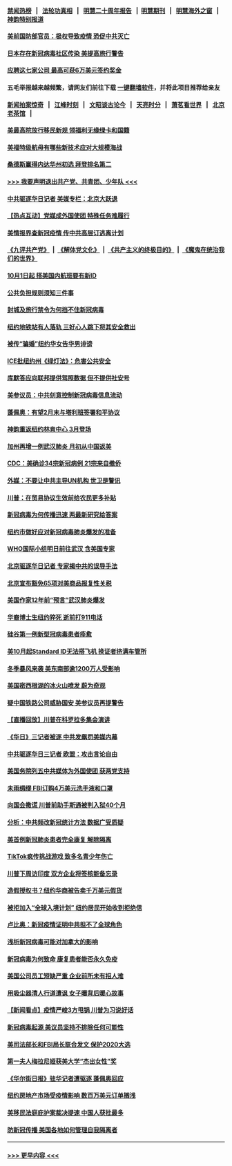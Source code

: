 #### [禁闻热榜](热点新闻.md?=0)  &nbsp;&nbsp;|&nbsp;&nbsp; [法轮功真相](https://github.com/gfw-breaker/truth/blob/master/README.md?=0) &nbsp;&nbsp;|&nbsp;&nbsp; [明慧二十周年报告](https://github.com/gfw-breaker/mh-reports/blob/master/README.md?=0) &nbsp;&nbsp;|&nbsp;&nbsp;[明慧期刊](https://github.com/gfw-breaker/mh-qikan) &nbsp;&nbsp;|&nbsp;&nbsp; [明慧海外之窗](https://github.com/gfw-breaker/mh-news/blob/master/README.md?=0) &nbsp;&nbsp;|&nbsp;&nbsp; [神韵特别报道](https://github.com/gfw-breaker/mh-news/blob/master/shenyun.md?=0)
#### [美前国防部官员：极权导致疫情 恐促中共灭亡](../pages/nsc412/n11889092.md?t=02240001) 
#### [日本存在新冠病毒社区传染 美提高旅行警告](../pages/nsc412/n11889917.md?t=02240001) 
#### [应聘这七家公司 最高可获6万美元签约奖金](../pages/nsc412/n11879446.md?t=02240001) 
#### 五毛举报越来越频繁，请网友们前往下载 [一键翻墙软件](https://github.com/gfw-breaker/ssr-accounts)，并将此项目推荐给亲友
#### [新闻拍案惊奇](https://github.com/gfw-breaker/banned-news/blob/master/pages/link4.md) &nbsp;&nbsp;|&nbsp;&nbsp; [江峰时刻](https://github.com/gfw-breaker/banned-news/blob/master/pages/link4.md) &nbsp;&nbsp;|&nbsp;&nbsp; [文昭谈古论今](https://github.com/gfw-breaker/banned-news/blob/master/pages/link4.md) &nbsp;&nbsp;|&nbsp;&nbsp; [天亮时分](https://github.com/gfw-breaker/banned-news/blob/master/pages/link4.md) &nbsp;&nbsp;|&nbsp;&nbsp; [萧茗看世界](https://github.com/gfw-breaker/banned-news/blob/master/pages/link4.md) &nbsp;&nbsp;|&nbsp;&nbsp; [北京老茶馆](https://github.com/gfw-breaker/banned-news/blob/master/pages/link4.md) &nbsp;&nbsp;|&nbsp;&nbsp; 
#### [美最高院放行移民新规 领福利无缘绿卡和国籍](../pages/nsc412/n11889500.md?t=02240001) 
#### [美福特级航母有哪些新技术应对大规模海战](../pages/nsc412/n11882087.md?t=02240001) 
#### [桑德斯赢得内达华州初选 拜登排名第二](../pages/nsc412/n11888760.md?t=02240001) 
#### [>>> 我要声明退出共产党、共青团、少年队 <<<](https://github.com/begood0513/goodnews/blob/master/quit/letter.md) 
#### [中共驱逐华日记者 美媒专栏：北京大跃退](../pages/nsc412/n11888453.md?t=02240001) 
#### [【热点互动】党媒成外国使团 特殊任务难履行](../pages/nsc412/n11888306.md?t=02240001) 
#### [美情报界查新冠疫情 传中共高层订逃离计划](../pages/nsc412/n11888161.md?t=02240001) 
#### [《九评共产党》](https://github.com/begood0513/9ping.md/blob/master/README.md) &nbsp;|&nbsp; [《解体党文化》](../../../../jtdwh.md/blob/master/README.md)  &nbsp;|&nbsp; [《共产主义的终极目的》](../../../../gczydzjmd.md/blob/master/README.md) &nbsp;|&nbsp; [《魔鬼在统治我们的世界》](../../../../mgztzwmdsj.md/blob/master/README.md) 
#### [10月1日起 搭美国内航班要有新ID](../pages/nsc412/n11888243.md?t=02240001) 
#### [公共负担规则须知三件事](../pages/nsc412/n11888123.md?t=02240001) 
#### [封城及旅行禁令为何挡不住新冠病毒](../pages/nsc412/n11888067.md?t=02240001) 
#### [纽约地铁站有人落轨   三好心人跳下将其安全救出](../pages/nsc412/n11888088.md?t=02240001) 
#### [被传“骗婚”纽约华女告华男诽谤](../pages/nsc412/n11887303.md?t=02240001) 
#### [ICE批纽约州《绿灯法》：危害公共安全](../pages/nsc412/n11887285.md?t=02240001) 
#### [库默答应向联邦提供驾照数据 但不提供社安号](../pages/nsc412/n11887269.md?t=02240001) 
#### [美参议员：中共刻意控制新冠病毒信息流动](../pages/nsc412/n11887949.md?t=02240001) 
#### [蓬佩奥：有望2月末与塔利班签署和平协议](../pages/nsc412/n11887248.md?t=02240001) 
#### [神韵重返纽约林肯中心 3月登场](../pages/nsc412/n11885013.md?t=02240001) 
#### [加州再增一例武汉肺炎 月初从中国返美](../pages/nsc412/n11886929.md?t=02240001) 
#### [CDC：美确诊34宗新冠病例 21宗来自撤侨](../pages/nsc412/n11886795.md?t=02240001) 
#### [外媒：不要让中共主导UN机构 世卫是警讯](../pages/nsc412/n11886401.md?t=02240001) 
#### [川普：在贸易协议生效前给农民更多补贴](../pages/nsc412/n11886549.md?t=02240001) 
#### [新冠病毒为何传播迅速 两最新研究给答案](../pages/nsc412/n11886505.md?t=02240001) 
#### [纽约市做好应对新冠病毒肺炎爆发的准备](../pages/nsc412/n11885019.md?t=02240001) 
#### [WHO国际小组明日前往武汉 含美国专家](../pages/nsc412/n11886380.md?t=02240001) 
#### [北京驱逐华日记者 专家揭中共的误导手法](../pages/nsc412/n11886124.md?t=02240001) 
#### [北京宣布豁免65项对美商品报复性关税](../pages/nsc412/n11885960.md?t=02240001) 
#### [美国作家12年前“预言”武汉肺炎爆发](../pages/nsc412/n11885487.md?t=02240001) 
#### [华裔博士生纽约猝死  逝前打911电话](../pages/nsc412/n11885007.md?t=02240001) 
#### [硅谷第一例新型冠病毒患者痊愈](../pages/nsc412/n11885163.md?t=02240001) 
#### [美10月起Standard ID无法搭飞机  换证者挤满车管所](../pages/nsc412/n11885036.md?t=02240001) 
#### [冬季暴风来袭 美东南部逾1200万人受影响](../pages/nsc412/n11884620.md?t=02240001) 
#### [美国密西根湖的冰火山喷发 蔚为奇观](../pages/nsc412/n11884842.md?t=02240001) 
#### [疑中国铁路公司威胁国安 美参议员再提警告](../pages/nsc412/n11884300.md?t=02240001) 
#### [【直播回放】川普在科罗拉多集会演讲](../pages/nsc412/n11883640.md?t=02240001) 
#### [《华日》三记者被逐 中共发飙罚美媒内幕](../pages/nsc412/n11884184.md?t=02240001) 
#### [中共驱逐华日三记者 欧盟：攻击言论自由](../pages/nsc412/n11884179.md?t=02240001) 
#### [美国务院列五中共媒体为外国使团 获两党支持](../pages/nsc412/n11883954.md?t=02240001) 
#### [未雨绸缪 FBI订购4万美元洗手液和口罩](../pages/nsc412/n11883960.md?t=02240001) 
#### [向国会撒谎 川普前助手斯通被判入狱40个月](../pages/nsc412/n11883930.md?t=02240001) 
#### [分析：中共频改新冠统计方法 数据广受质疑](../pages/nsc412/n11883875.md?t=02240001) 
#### [美首例新冠肺炎患者完全康复 解除隔离](../pages/nsc412/n11883754.md?t=02240001) 
#### [TikTok疯传挑战游戏 致多名青少年伤亡](../pages/nsc412/n11883598.md?t=02240001) 
#### [川普下周访印度 双方企业将签核能备忘录](../pages/nsc412/n11883604.md?t=02240001) 
#### [造假授权书？纽约华商被告卖千万美元假货](../pages/nsc412/n11882429.md?t=02240001) 
#### [被拒加入“全球入境计划”  纽约居民开始收到拒绝信](../pages/nsc412/n11882417.md?t=02240001) 
#### [卢比奥：新冠疫情证明中共担不了全球角色](../pages/nsc412/n11881340.md?t=02240001) 
#### [浅析新冠病毒可能对加拿大的影响](../pages/nsc412/n11879775.md?t=02240001) 
#### [新冠病毒为何致命 康复患者能否永久免疫](../pages/nsc412/n11881488.md?t=02240001) 
#### [美国公司员工短缺严重 企业前所未有招人难](../pages/nsc412/n11881792.md?t=02240001) 
#### [用吸尘器清人行道遭讽 女子曝背后暖心故事](../pages/nsc412/n11881702.md?t=02240001) 
#### [【新闻看点】疫情严峻3方甩锅 川普为习说好话](../pages/nsc412/n11881049.md?t=02240001) 
#### [新冠病毒起源 美议员坚持不排除任何可能性](../pages/nsc412/n11881179.md?t=02240001) 
#### [美司法部长和FBI局长联合发文 保护2020大选](../pages/nsc412/n11881522.md?t=02240001) 
#### [第一夫人梅拉尼娅获美大学“杰出女性”奖](../pages/nsc412/n11881185.md?t=02240001) 
#### [《华尔街日报》驻华记者遭驱逐 蓬佩奥回应](../pages/nsc412/n11881166.md?t=02240001) 
#### [纽约房地产市场受疫情影响  数百万美元订单搁浅](../pages/nsc412/n11879548.md?t=02240001) 
#### [美移民法庭庇护案裁决提速 中国人获批最多](../pages/nsc412/n11879431.md?t=02240001) 
#### [防新冠传播 美国各地如何管理自我隔离者](../pages/nsc412/n11881062.md?t=02240001) 

----
#### [ >>> 更早内容 <<< ](../indexes/nsc412-earlier.md)
